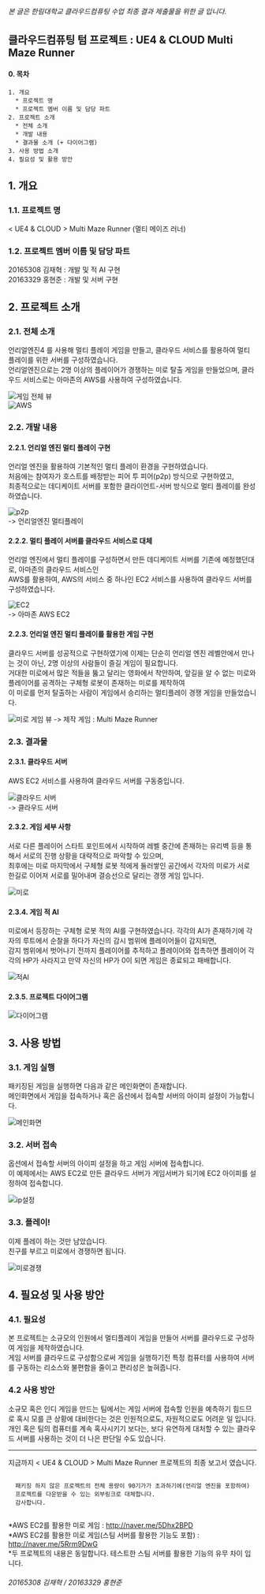###### 본 글은 한림대학교 클라우드컴퓨팅 수업 최종 결과 제출물을 위한 글 입니다.   
## 클라우드컴퓨팅 텀 프로젝트 : UE4 & CLOUD Multi Maze Runner

#### 0. 목차
    1. 개요
      * 프로젝트 명
      * 프로젝트 멤버 이름 및 담당 파트
    2. 프로젝트 소개
      * 전체 소개
      * 개발 내용
      * 결과물 소개 (+ 다이어그램)
    3. 사용 방법 소개
    4. 필요성 및 활용 방안

## 1. 개요
### 1.1. 프로젝트 명
 < UE4 & CLOUD > Multi Maze Runner (멀티 메이즈 러너)

### 1.2. 프로젝트 멤버 이름 및 담당 파트
20165308 김재혁 : 개발 및 적 AI 구현   
20163329 홍현준 : 개발 및 서버 구현

## 2. 프로젝트 소개
### 2.1. 전체 소개 
언리얼엔진4 를 사용해 멀티 플레이 게임을 만들고, 클라우드 서비스를 활용하여 멀티 플레이를 위한 서버를 구성하였습니다.   
언리얼엔진으로는 2명 이상의 플레이어가 경쟁하는 미로 탈출 게임을 만들었으며, 클라우드 서비스로는 아마존의 AWS를 사용하여 구성하였습니다.   

![게임 전체 뷰](https://github.com/kimjhj11/CloudComputing_TermProject_Final/blob/main/image/gameView.png?raw=true)   
![AWS](https://github.com/kimjhj11/CloudComputing_TermProject_Final/blob/main/image/aws.PNG?raw=true)

### 2.2. 개발 내용
#### 2.2.1. 언리얼 엔진 멀티 플레이 구현
언리얼 엔진을 활용하여 기본적인 멀티 플레이 환경을 구현하였습니다.   
처음에는 참여자가 호스트를 배정받는 피어 투 피어(p2p) 방식으로 구현하였고,   
최종적으로는 데디케이트 서버를 포함한 클라이언트-서버 방식으로 멀티 플레이를 완성하였습니다.   

![p2p](https://github.com/kimjhj11/CloudComputing_TermProject_IntermediateResults/blob/main/image/p2p_steam.png?raw=true)   
-> 언리얼엔진 멀티플레이
   
#### 2.2.2. 멀티 플레이 서버를 클라우드 서비스로 대체
언리얼 엔진에서 멀티 플레이를 구성하면서 만든 데디케이트 서버를 기존에 예정했던대로, 아마존의 클라우드 서비스인   
AWS를 활용하여, AWS의 서비스 중 하나인 EC2 서비스를 사용하여 클라우드 서버를 구성하였습니다.   

![EC2]()   
-> 아마존 AWS EC2 

#### 2.2.3. 언리얼 엔진 멀티 플레이를 활용한 게임 구현
클라우드 서버를 성공적으로 구현하였기에 이제는 단순히 언리얼 엔진 레벨안에서 만나는 것이 아닌, 2명 이상의 사람들이 즐길 게임이 필요합니다.   
거대한 미로에서 많은 적들을 뚫고 달리는 영화에서 착안하여, 앞길을 알 수 없는 미로와 플레이어를 공격하는 구체형 로봇이 존재하는 미로를 제작하여   
이 미로를 먼저 탈출하는 사람이 게임에서 승리하는 멀티플레이 경쟁 게임을 만들었습니다.

![미로 게임 뷰](https://github.com/kimjhj11/CloudComputing_TermProject_Final/blob/main/image/mazegame.png?raw=true)
-> 제작 게임 : Multi Maze Runner

### 2.3. 결과물
#### 2.3.1. 클라우드 서버   
AWS EC2 서비스를 사용하여 클라우드 서버를 구동중입니다.

![클라우드 서버]()   
-> 클라우드 서버

#### 2.3.2. 게임 세부 사항
서로 다른 플레이어 스타트 포인트에서 시작하여 레벨 중간에 존재하는 유리벽 등을 통해서 서로의 진행 상황을 대략적으로 파악할 수 있으며,   
최후에는 미로 마지막에서 구체형 로봇 적에게 둘러쌓인 공간에서 각자의 미로가 서로 한길로 이어져 서로를 밀어내며 결승선으로 달리는 경쟁 게임 입니다.

![미로]()

#### 2.3.4. 게임 적 AI
미로에서 등장하는 구체형 로봇 적의 AI를 구현하였습니다. 각각의 AI가 존재하기에 각자의 루트에서 순찰을 하다가 자신의 감시 범위에 플레이어들이 감지되면,   
감지 범위에서 벗어나기 전까지 플레이어를 추적하고 플레이어와 접촉하면 플레이어 각각의 HP가 사라지고 만약 자신의 HP가 0이 되면 게임은 종료되고 패배합니다.   

![적AI]() 

#### 2.3.5. 프로젝트 다이어그램

![다이어그램]()

## 3. 사용 방법
### 3.1. 게임 실행
패키징된 게임을 실행하면 다음과 같은 메인화면이 존재합니다.   
메인화면에서 게임을 접속하거나 혹은 옵션에서 접속할 서버의 아이피 설정이 가능합니다.

![메인화면]() 

### 3.2. 서버 접속
옵션에서 접속할 서버의 아이피 설정을 하고 게임 서버에 접속합니다.   
이 예제에서는 AWS EC2로 만든 클라우드 서버가 게임서버가 되기에 EC2 아이피를 설정하여 접속합니다.

![ip설정]() 

### 3.3. 플레이!
이제 플레이 하는 것만 남았습니다.   
친구를 부르고 미로에서 경쟁하면 됩니다.

![미로경쟁]()

## 4. 필요성 및 사용 방안
### 4.1. 필요성
본 프로젝트는 소규모의 인원에서 멀티플레이 게임을 만들어 서버를 클라우드로 구성하여 게임을 제작하였습니다.   
게임 서버를 클라우드로 구성함으로써 게임을 실행하기전 특정 컴퓨터를 사용하여 서버를 구동하는 리소스와 불편함을 줄이고 편리성은 높혀줍니다.
   

### 4.2 사용 방안

소규모 혹은 인디 게임을 만드는 팀에서는 게임 서버에 접속할 인원을 예측하기 힘드므로 혹시 모를 큰 상황에 대비한다는 것은 인원적으로도, 자원적으로도 어려운 일 입니다.   
개인 혹은 팀의 컴퓨터를 계속 혹사시키기 보다는, 보다 유연하게 대처할 수 있는 클라우드 서버를 사용하는 것이 더 나은 판단일 수도 있습니다.    
   
***
   
지금까지 < UE4 & CLOUD > Multi Maze Runner 프로젝트의 최종 보고서 였습니다.

  <pre><code>
  패키징 하지 않은 프로젝트의 전체 용량이 90기가가 초과하기에(언리얼 엔진을 포함하여)
  프로젝트를 다운받을 수 있는 외부링크로 대체합니다.
  감사합니다.
  </code></pre>
  
  *AWS EC2를 활용한 미로 게임 : <http://naver.me/5Dhx2BPD>   
  *AWS EC2를 활용한 미로 게임(스팀 서버를 활용한 기능도 포함)  : <http://naver.me/5Rrm9DwG>   
  *두 프로젝트의 내용은 동일합니다. 테스트한 스팀 서버를 활용한 기능의 유무 차이 입니다.   
  
###### 20165308 김재혁 / 20163329 홍현준
